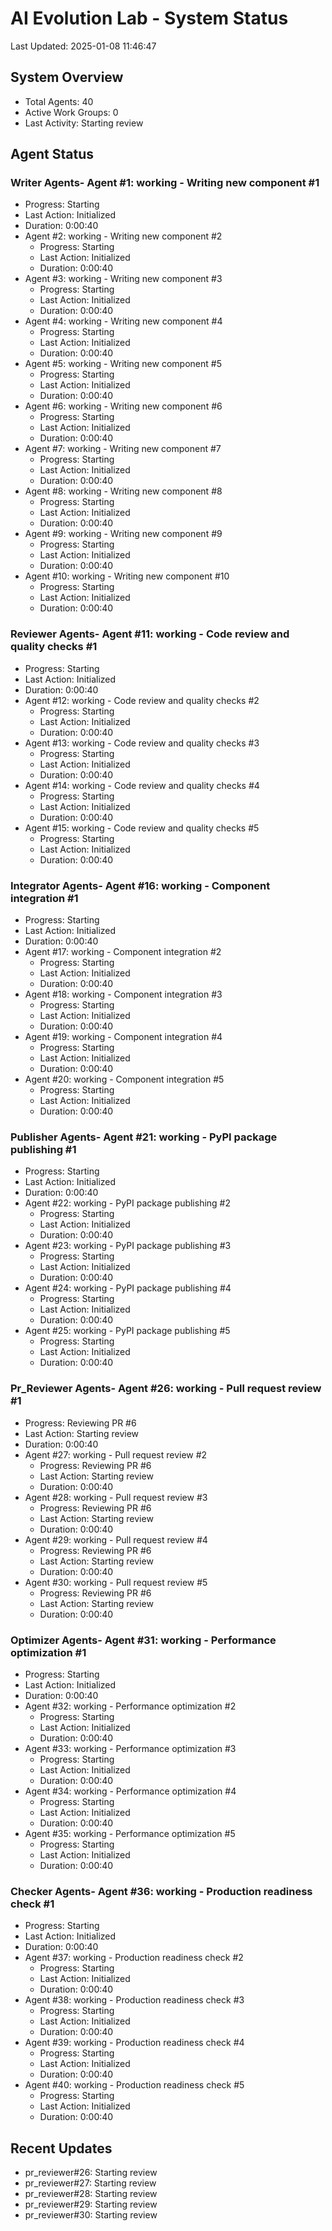 # AI Evolution Lab - System Status
Last Updated: 2025-01-08 11:46:47

## System Overview
- Total Agents: 40
- Active Work Groups: 0
- Last Activity: Starting review

## Agent Status

### Writer Agents- Agent #1: working - Writing new component #1
  - Progress: Starting
  - Last Action: Initialized
  - Duration: 0:00:40
- Agent #2: working - Writing new component #2
  - Progress: Starting
  - Last Action: Initialized
  - Duration: 0:00:40
- Agent #3: working - Writing new component #3
  - Progress: Starting
  - Last Action: Initialized
  - Duration: 0:00:40
- Agent #4: working - Writing new component #4
  - Progress: Starting
  - Last Action: Initialized
  - Duration: 0:00:40
- Agent #5: working - Writing new component #5
  - Progress: Starting
  - Last Action: Initialized
  - Duration: 0:00:40
- Agent #6: working - Writing new component #6
  - Progress: Starting
  - Last Action: Initialized
  - Duration: 0:00:40
- Agent #7: working - Writing new component #7
  - Progress: Starting
  - Last Action: Initialized
  - Duration: 0:00:40
- Agent #8: working - Writing new component #8
  - Progress: Starting
  - Last Action: Initialized
  - Duration: 0:00:40
- Agent #9: working - Writing new component #9
  - Progress: Starting
  - Last Action: Initialized
  - Duration: 0:00:40
- Agent #10: working - Writing new component #10
  - Progress: Starting
  - Last Action: Initialized
  - Duration: 0:00:40

### Reviewer Agents- Agent #11: working - Code review and quality checks #1
  - Progress: Starting
  - Last Action: Initialized
  - Duration: 0:00:40
- Agent #12: working - Code review and quality checks #2
  - Progress: Starting
  - Last Action: Initialized
  - Duration: 0:00:40
- Agent #13: working - Code review and quality checks #3
  - Progress: Starting
  - Last Action: Initialized
  - Duration: 0:00:40
- Agent #14: working - Code review and quality checks #4
  - Progress: Starting
  - Last Action: Initialized
  - Duration: 0:00:40
- Agent #15: working - Code review and quality checks #5
  - Progress: Starting
  - Last Action: Initialized
  - Duration: 0:00:40

### Integrator Agents- Agent #16: working - Component integration #1
  - Progress: Starting
  - Last Action: Initialized
  - Duration: 0:00:40
- Agent #17: working - Component integration #2
  - Progress: Starting
  - Last Action: Initialized
  - Duration: 0:00:40
- Agent #18: working - Component integration #3
  - Progress: Starting
  - Last Action: Initialized
  - Duration: 0:00:40
- Agent #19: working - Component integration #4
  - Progress: Starting
  - Last Action: Initialized
  - Duration: 0:00:40
- Agent #20: working - Component integration #5
  - Progress: Starting
  - Last Action: Initialized
  - Duration: 0:00:40

### Publisher Agents- Agent #21: working - PyPI package publishing #1
  - Progress: Starting
  - Last Action: Initialized
  - Duration: 0:00:40
- Agent #22: working - PyPI package publishing #2
  - Progress: Starting
  - Last Action: Initialized
  - Duration: 0:00:40
- Agent #23: working - PyPI package publishing #3
  - Progress: Starting
  - Last Action: Initialized
  - Duration: 0:00:40
- Agent #24: working - PyPI package publishing #4
  - Progress: Starting
  - Last Action: Initialized
  - Duration: 0:00:40
- Agent #25: working - PyPI package publishing #5
  - Progress: Starting
  - Last Action: Initialized
  - Duration: 0:00:40

### Pr_Reviewer Agents- Agent #26: working - Pull request review #1
  - Progress: Reviewing PR #6
  - Last Action: Starting review
  - Duration: 0:00:40
- Agent #27: working - Pull request review #2
  - Progress: Reviewing PR #6
  - Last Action: Starting review
  - Duration: 0:00:40
- Agent #28: working - Pull request review #3
  - Progress: Reviewing PR #6
  - Last Action: Starting review
  - Duration: 0:00:40
- Agent #29: working - Pull request review #4
  - Progress: Reviewing PR #6
  - Last Action: Starting review
  - Duration: 0:00:40
- Agent #30: working - Pull request review #5
  - Progress: Reviewing PR #6
  - Last Action: Starting review
  - Duration: 0:00:40

### Optimizer Agents- Agent #31: working - Performance optimization #1
  - Progress: Starting
  - Last Action: Initialized
  - Duration: 0:00:40
- Agent #32: working - Performance optimization #2
  - Progress: Starting
  - Last Action: Initialized
  - Duration: 0:00:40
- Agent #33: working - Performance optimization #3
  - Progress: Starting
  - Last Action: Initialized
  - Duration: 0:00:40
- Agent #34: working - Performance optimization #4
  - Progress: Starting
  - Last Action: Initialized
  - Duration: 0:00:40
- Agent #35: working - Performance optimization #5
  - Progress: Starting
  - Last Action: Initialized
  - Duration: 0:00:40

### Checker Agents- Agent #36: working - Production readiness check #1
  - Progress: Starting
  - Last Action: Initialized
  - Duration: 0:00:40
- Agent #37: working - Production readiness check #2
  - Progress: Starting
  - Last Action: Initialized
  - Duration: 0:00:40
- Agent #38: working - Production readiness check #3
  - Progress: Starting
  - Last Action: Initialized
  - Duration: 0:00:40
- Agent #39: working - Production readiness check #4
  - Progress: Starting
  - Last Action: Initialized
  - Duration: 0:00:40
- Agent #40: working - Production readiness check #5
  - Progress: Starting
  - Last Action: Initialized
  - Duration: 0:00:40


## Recent Updates
- pr_reviewer#26: Starting review
- pr_reviewer#27: Starting review
- pr_reviewer#28: Starting review
- pr_reviewer#29: Starting review
- pr_reviewer#30: Starting review
